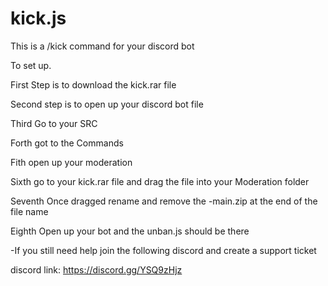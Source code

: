 # kick.js
This is a /kick command for your discord bot

To set up.

First Step is to download the kick.rar file

Second step is to open up your discord bot file

Third Go to your SRC

Forth got to the Commands

Fith open up your moderation

Sixth go to your kick.rar file and drag the file into your Moderation folder

Seventh Once dragged rename and remove the -main.zip at the end of the file name

Eighth Open up your bot and the unban.js should be there

-If you still need help join the following discord and create a support ticket

discord link: https://discord.gg/YSQ9zHjz

